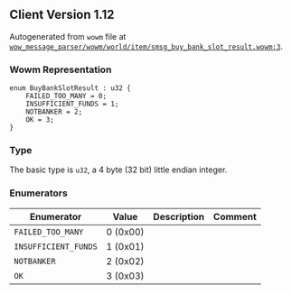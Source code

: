## Client Version 1.12

Autogenerated from `wowm` file at [`wow_message_parser/wowm/world/item/smsg_buy_bank_slot_result.wowm:3`](https://github.com/gtker/wow_messages/tree/main/wow_message_parser/wowm/world/item/smsg_buy_bank_slot_result.wowm#L3).

### Wowm Representation
```rust,ignore
enum BuyBankSlotResult : u32 {
    FAILED_TOO_MANY = 0;
    INSUFFICIENT_FUNDS = 1;
    NOTBANKER = 2;
    OK = 3;
}
```
### Type
The basic type is `u32`, a 4 byte (32 bit) little endian integer.
### Enumerators
| Enumerator | Value  | Description | Comment |
| --------- | -------- | ----------- | ------- |
| `FAILED_TOO_MANY` | 0 (0x00) |  |  |
| `INSUFFICIENT_FUNDS` | 1 (0x01) |  |  |
| `NOTBANKER` | 2 (0x02) |  |  |
| `OK` | 3 (0x03) |  |  |

